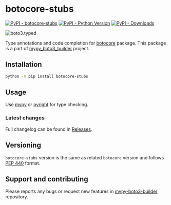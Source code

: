 # botocore-stubs

[![PyPI - botocore-stubs](https://img.shields.io/pypi/v/botocore-stubs.svg?color=blue)](https://pypi.org/project/botocore-stubs)
[![PyPI - Python Version](https://img.shields.io/pypi/pyversions/botocore-stubs.svg?color=blue)](https://pypi.org/project/botocore-stubs)
[![PyPI - Downloads](https://img.shields.io/pypi/dm/botocore-stubs?color=blue)](https://pypistats.org/packages/botocore-stubs)

![boto3.typed](https://github.com/youtype/mypy_boto3_builder/raw/main/logo.png)

Type annotations and code completion for [botocore](https://pypi.org/project/botocore/) package.
This package is a part of [mypy_boto3_builder](https://github.com/youtype/mypy_boto3_builder) project.

## Installation

```bash
python -m pip install botocore-stubs
```

## Usage

Use [mypy](https://github.com/python/mypy) or [pyright](https://github.com/microsoft/pyright) for type checking.

### Latest changes

Full changelog can be found in [Releases](https://github.com/youtype/botocore-stubs/releases).

## Versioning

`botocore-stubs` version is the same as related `botocore` version and follows
[PEP 440](https://www.python.org/dev/peps/pep-0440/) format.

## Support and contributing

Please reports any bugs or request new features in
[mypy-boto3-builder](https://github.com/youtype/mypy_boto3_builder/issues/) repository.
